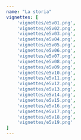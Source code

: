 ```yaml
---
name: "La storia"
vignettes: [
    'vignettes/e5v01.png',
    'vignettes/e5v02.png',
    'vignettes/e5v03.png',
    'vignettes/e5v04.png',
    'vignettes/e5v05.png',
    'vignettes/e5v06.png',
    'vignettes/e5v07.png',
    'vignettes/e5v08.png',
    'vignettes/e5v09.png',
    'vignettes/e5v10.png',
    'vignettes/e5v11.png',
    'vignettes/e5v12.png',
    'vignettes/e5v13.png',
    'vignettes/e5v14.png',
    'vignettes/e5v15.png',
    'vignettes/e5v16.png',
	'vignettes/e5v17.png',
	'vignettes/e5v18.png',
	'vignettes/e5v19.png'
]
---
```

